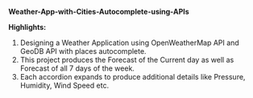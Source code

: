******Weather-App-with-Cities-Autocomplete-using-APIs******

**Highlights:**
1. Designing a Weather Application using OpenWeatherMap API and GeoDB API with places autocomplete.
2. This project produces the Forecast of the Current day as well as Forecast of all 7 days of the week.
3. Each accordion expands to produce additional details like Pressure, Humidity, Wind Speed etc.
